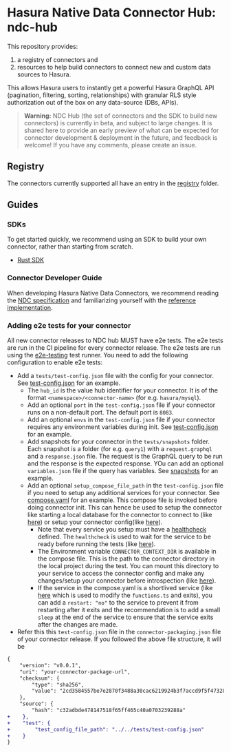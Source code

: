 # Hasura Native Data Connector Hub: ndc-hub

This repository provides:

1. a registry of connectors and
2. resources to help build connectors to connect new and custom data sources to
   Hasura.

This allows Hasura users to instantly get a powerful Hasura GraphQL API
(pagination, filtering, sorting, relationships) with granular RLS style
authorization out of the box on any data-source (DBs, APIs).

> **Warning:** NDC Hub (the set of connectors and the SDK to build new
> connectors) is currently in beta, and subject to large changes. It is shared
> here to provide an early preview of what can be expected for connector
> development & deployment in the future, and feedback is welcome! If you have
> any comments, please create an issue.

## Registry

The connectors currently supported all have an entry in the
[registry](/registry) folder.

## Guides

### SDKs

To get started quickly, we recommend using an SDK to build your own connector,
rather than starting from scratch.

- [Rust SDK]

[Rust SDK]: https://github.com/hasura/ndc-sdk-rs

### Connector Developer Guide

When developing Hasura Native Data Connectors, we recommend reading the [NDC
specification] and familiarizing yourself with the [reference
implementation][NDC reference].

[NDC specification]: http://hasura.github.io/ndc-spec/
[NDC reference]: https://github.com/hasura/ndc-spec/tree/main/ndc-reference
[Connector metadata packaging]: ./connector-metadata-types/README.md

### Adding e2e tests for your connector

All new connector releases to NDC hub MUST have e2e tests. The e2e tests are
run in the CI pipeline for every connector release. The e2e tests are run using
the [e2e-testing](./registry-automation/e2e-testing/) test runner. You need to add the following configuration to enable e2e tests:

- Add a `tests/test-config.json` file with the config for your connector. See [test-config.json](./registry/hasura/mysql/tests/test-config.json) for an example.
  - The `hub_id` is the value hub identifier for your connector. It is of the format `<namespace>/<connector-name>` (for e.g. `hasura/mysql`).
  - Add an optional `port` in the `test-config.json` file if your connector runs on a non-default port. The default port is `8083`.
  - Add an optional `envs` in the `test-config.json` file if your connector requires any environment variables during init. See [test-config.json](./registry/hasura/mysql/tests/test-config.json) for an example.
  - Add snapshots for your connector in the `tests/snapshots` folder. Each snapshot is a folder (for e.g. `query1`) with a `request.graphql` and a `response.json` file. The request is the GraphQL query to be run and the response is the expected response. YOu can add an optional `variables.json` file if the query has variables. See [snapshots](./registry/hasura/mysql/tests/snapshots) for an example.
  - Add an optional `setup_compose_file_path` in the `test-config.json` file if you need to setup any additional services for your connector. See [compose.yaml](./registry/hasura/mysql/tests/compose.yaml) for an example. This compose file is invoked before doing connector init. This can hence be used to setup the connector like starting a local database for the connector to connect to (like [here](./registry/hasura/mysql/tests/compose.yaml)) or setup your connector config(like [here](./registry/hasura/nodejs/tests/compose.yaml)).
    - Note that every service you setup must have a [healthcheck](https://docs.docker.com/reference/compose-file/services/#healthcheck) defined. The `healthcheck` is used to wait for the service to be ready before running the tests (like [here](./registry/hasura/mysql/tests/compose.yaml)).
    - The Environment variable `CONNECTOR_CONTEXT_DIR` is available in the compose file. This is the path to the connector directory in the local project during the test. You can mount this directory to your service to access the connector config and make any changes/setup your connector before introspection (like [here](./registry/hasura/nodejs/tests/compose.yaml)).
    - If the service in the compose.yaml is a shortlived service (like [here](./registry/hasura/nodejs/tests/compose.yaml)  which is used to modify the `functions.ts`  and exits), you can add a `restart: "no"` to the service to prevent it from restarting after it exits and the recommendation is to add a small `sleep` at the end of the service to ensure that the service exits after the changes are made.
- Refer this this `test-config.json` file in the `connector-packaging.json` file of your connector release. If you followed the above file structure, it will be
```diff
{
    "version": "v0.0.1",
    "uri": "your-connector-package-url",
    "checksum": {
        "type": "sha256",
        "value": "2cd3584557be7e2870f3488a30cac6219924b3f7accd9f5f473285323843a0f4"
    },
    "source": {
        "hash": "c32adbde478147518f65ff465c40a0703239288a"
+    },
+    "test": {
+        "test_config_file_path": "../../tests/test-config.json"
+    }
}
```
